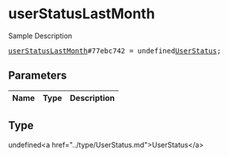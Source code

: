 # userStatusLastMonth

Sample Description

<pre>
<a href="../constructor/userStatusLastMonth.md">userStatusLastMonth</a>#77ebc742 = undefined<a href="../type/UserStatus.md">UserStatus</a>;
</pre>

## Parameters

| Name | Type | Description |
|------|:----:|-------------|

## Type

undefined&lt;a href=&#34;../type/UserStatus.md&#34;&gt;UserStatus&lt;/a&gt;

